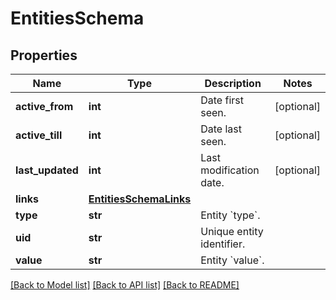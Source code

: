 # EntitiesSchema


## Properties
Name | Type | Description | Notes
------------ | ------------- | ------------- | -------------
**active_from** | **int** | Date first seen. | [optional] 
**active_till** | **int** | Date last seen. | [optional] 
**last_updated** | **int** | Last modification date. | [optional] 
**links** | [**EntitiesSchemaLinks**](EntitiesSchemaLinks.md) |  | 
**type** | **str** | Entity &#x60;type&#x60;. | 
**uid** | **str** | Unique entity identifier. | 
**value** | **str** | Entity &#x60;value&#x60;. | 

[[Back to Model list]](../README.md#documentation-for-models) [[Back to API list]](../README.md#documentation-for-api-endpoints) [[Back to README]](../README.md)



